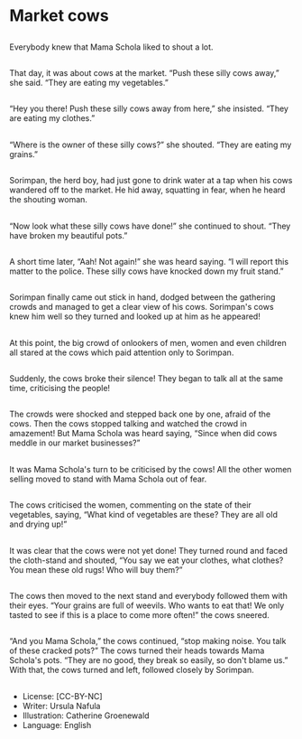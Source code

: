 # Market cows

##
Everybody knew that Mama Schola
liked to shout a lot.

##
That day, it was about cows at the
market.
“Push these silly cows away,” she
said. “They are eating my
vegetables.”

##
“Hey you there! Push these silly
cows away from here,” she insisted.
“They are eating my clothes.”

##
“Where is the owner of these silly
cows?” she shouted. “They are
eating my grains.”

##
Sorimpan, the herd boy, had just
gone to drink water at a tap when
his cows wandered off to the
market.
He hid away, squatting in fear,
when he heard the shouting
woman.

##
“Now look what these silly cows
have done!” she continued to
shout. “They have broken my
beautiful pots.”

##
A short time later, “Aah! Not again!”
she was heard saying. “I will report
this matter to the police. These silly
cows have knocked down my fruit
stand.”

##
Sorimpan finally came out stick in
hand, dodged between the
gathering crowds and managed to
get a clear view of his cows.
Sorimpan's cows knew him well so
they turned and looked up at him as
he appeared!

##
At this point, the big crowd of
onlookers of men, women and even
children all stared at the cows
which paid attention only to
Sorimpan.

##
Suddenly, the cows broke their
silence!
They began to talk all at the same
time, criticising the people!

##
The crowds were shocked and stepped back one by
one, afraid of the cows.
Then the cows stopped talking and watched the
crowd in amazement!
But Mama Schola was heard saying, “Since when did
cows meddle in our market businesses?”

##
It was Mama Schola's turn to be
criticised by the cows!
All the other women selling moved
to stand with Mama Schola out of
fear.

##
The cows criticised the women,
commenting on the state of their
vegetables, saying,
“What kind of vegetables are these?
They are all old and drying up!”

##
It was clear that the cows were not
yet done!
They turned round and faced the
cloth-stand and shouted, “You say
we eat your clothes, what clothes?
You mean these old rugs! Who will
buy them?”

##
The cows then moved to the next
stand and everybody followed them
with their eyes.
“Your grains are full of weevils. Who
wants to eat that! We only tasted to
see if this is a place to come more
often!” the cows sneered.

##
“And you Mama Schola,” the cows
continued, “stop making noise. You
talk of these cracked pots?” The
cows turned their heads towards
Mama Schola's pots.
“They are no good, they break so
easily, so don't blame us.”
With that, the cows turned and left,
followed closely by Sorimpan.

##
* License: [CC-BY-NC]
* Writer: Ursula Nafula
* Illustration: Catherine Groenewald
* Language: English
